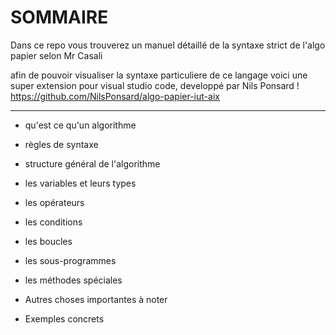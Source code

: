 # SOMMAIRE #

Dans ce repo vous trouverez un manuel détaillé de la syntaxe strict de l'algo papier selon Mr Casali

afin de pouvoir visualiser la syntaxe particuliere de ce langage voici une super extension pour visual studio code, 
developpé par Nils Ponsard ! https://github.com/NilsPonsard/algo-papier-iut-aix
____

- qu'est ce qu'un algorithme 

- règles de syntaxe 

- structure général de l'algorithme 

- les variables et leurs types 

- les opérateurs 

- les conditions 

- les boucles 

- les sous-programmes

- les méthodes spéciales

- Autres choses importantes à noter

- Exemples concrets
